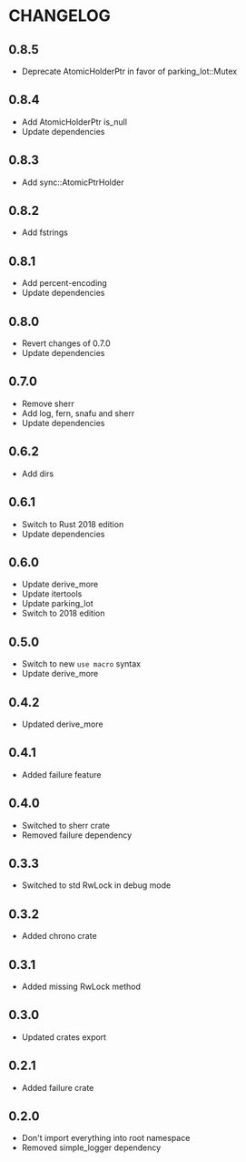 # CHANGELOG

## 0.8.5

* Deprecate AtomicHolderPtr in favor of parking_lot::Mutex

## 0.8.4

* Add AtomicHolderPtr is_null
* Update dependencies

## 0.8.3

* Add sync::AtomicPtrHolder

## 0.8.2

* Add fstrings

## 0.8.1

* Add percent-encoding
* Update dependencies

## 0.8.0

* Revert changes of 0.7.0
* Update dependencies

## 0.7.0

* Remove sherr
* Add log, fern, snafu and sherr
* Update dependencies

## 0.6.2

* Add dirs

## 0.6.1

* Switch to Rust 2018 edition
* Update dependencies

## 0.6.0

* Update derive_more
* Update itertools
* Update parking_lot
* Switch to 2018 edition

## 0.5.0

* Switch to new `use macro` syntax
* Update derive_more

## 0.4.2

* Updated derive_more

## 0.4.1

* Added failure feature

## 0.4.0

* Switched to sherr crate
* Removed failure dependency

## 0.3.3

* Switched to std RwLock in debug mode

## 0.3.2

* Added chrono crate

## 0.3.1

* Added missing RwLock method

## 0.3.0

* Updated crates export

## 0.2.1

* Added failure crate

## 0.2.0

* Don't import everything into root namespace
* Removed simple_logger dependency